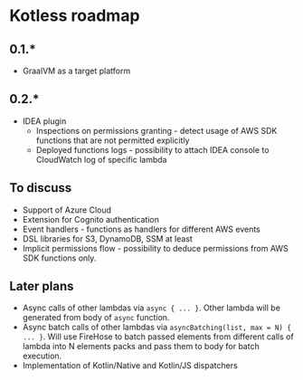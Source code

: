 # Kotless roadmap

## 0.1.*
* GraalVM as a target platform

## 0.2.*
* IDEA plugin
    * Inspections on permissions granting - detect usage of AWS SDK functions that are
      not permitted explicitly
    * Deployed functions logs - possibility to attach IDEA console to CloudWatch log of
      specific lambda

## To discuss
* Support of Azure Cloud
* Extension for Cognito authentication
* Event handlers - functions as handlers for different AWS events
* DSL libraries for S3, DynamoDB, SSM at least
* Implicit permissions flow - possibility to deduce permissions from AWS SDK functions
  only.

## Later plans
* Async calls of other lambdas via `async { ... }`. Other lambda will be 
  generated from body of `async` function.
* Async batch calls of other lambdas via `asyncBatching(list, max = N) { ... }`.
 Will use FireHose to batch passed elements from different calls of lambda into
 N elements packs and pass them to body for batch execution.
* Implementation of Kotlin/Native and Kotlin/JS dispatchers
